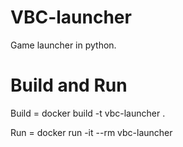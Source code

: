 # VBC-launcher
Game launcher in python.

# Build and Run

Build = docker build -t vbc-launcher .

Run = docker run -it --rm vbc-launcher

